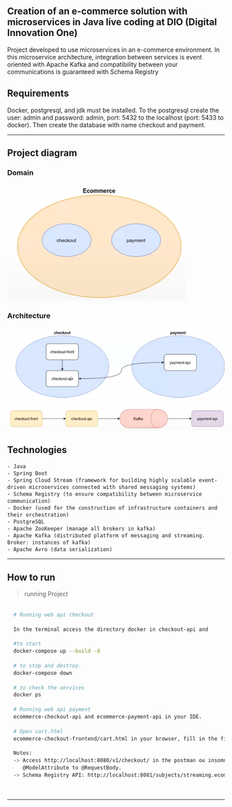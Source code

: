 ## Creation of an e-commerce solution with microservices in Java live coding at DIO (Digital Innovation One)

Project developed to use microservices in an e-commerce environment.
In this microservice architecture, integration between services is event 
oriented with Apache Kafka and compatibility between your communications 
is guaranteed with Schema Registry



## Requirements
  Docker, postgresql, and jdk must be installed.
  To the postgresql create the user: admin and password: admin, port: 5432 to the localhost (port: 5433 to docker).
  Then create the database with name checkout and payment.
  
---
## Project diagram

### Domain
![Screenshot](img/dominio.png)

### Architecture
![Screenshot](img/arquitetura_one.png)

![Screenshot](img/arquitetura_two.png)



## Technologies
    - Java
    - Spring Boot
    - Spring Cloud Stream (framework for building highly scalable event-driven microservices connected with shared messaging systems)
    - Schema Registry (to ensure compatibility between microservice communication)
    - Docker (used for the construction of infrastructure containers and their orchestration)
    - PostgreSQL
    - Apache ZooKeeper (manage all brokers in kafka)
    - Apache Kafka (distributed platform of messaging and streaming. Broker: instances of kafka)
    - Apache Avro (data serialization)
---

## How to run

  > running Project
  ```bash
   
    # Running web api checkout	
	
    In the terminal access the directory docker in checkout-api and 
    
    #to start
    docker-compose up --build -d 
    
    # to stop and destroy.
    docker-compose down 

    # to check the services
    docker ps 
	
    # Running web api payment	
    ecommerce-checkout-api and ecommerce-payment-api in your IDE. 
    
    # Open cart.html
    ecommerce-checkout-frontend/cart.html in your browser, fill in the fields and click buy.
	 
    Notes:
    -> Access http://localhost:8080/v1/checkout/ in the postman ou insomnia to make a request (POST) in JSON format. To this alter in the class CheckoutResource
       @ModelAttribute to @RequestBody.
    -> Schema Registry API: http://localhost:8081/subjects/streaming.ecommerce.checkout.created-value/versions/latest
	
    
  ```
---
